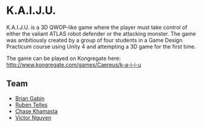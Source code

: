 K.A.I.J.U.
=======
K.A.I.J.U. is a 3D QWOP-like game where the player must take control of either the valiant ATLAS robot defender or the attacking monster. The game was ambitiously created by a group of four students in a Game Design Practicum course using Unity 4 and attempting a 3D game for the first time.

The game can be played on Kongregate here: http://www.kongregate.com/games/Caereus/k-a-i-j-u

Team
-------
- [Brian Gabin](http://github.com/bpgabin)
- [Ruben Telles](http://github.com/gdrtelles)
- [Chase Khamasta](http://github.com/ckhamash)
- [Victor Nguyen](http://github.com/vitnguye)
